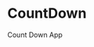 # CountDown
 Count Down App
       
                       
                                                                                                               
                                                                                              
                                                                                                
                                                                                        
                                                                      
                                                
                              
                    
    
  
   
